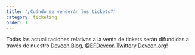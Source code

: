 ```yaml
---
title: '¿Cuándo se venderán los tickets?'
category: ticketing
order: 1
---
```


Todas las actualizaciones relativas a la venta de tickets serán difundidas a través de nuestro [Devcon Blog](https://blog.ethereum.org/category/devcon/), [@EFDevcon Twitter](https://twitter.com/EFDevcon)y [Devcon.org](https://devcon.org)!
